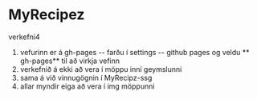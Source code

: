 # MyRecipez
verkefni4

1. vefurinn er á gh-pages -- farðu í settings -- github pages og veldu ** gh-pages** til að virkja vefinn
2. verkefnið á ekki að vera í möppu inní geymslunni
3. sama á við vinnugögnin í MyRecipz-ssg
4. allar myndir eiga að vera í img möppunni
 
